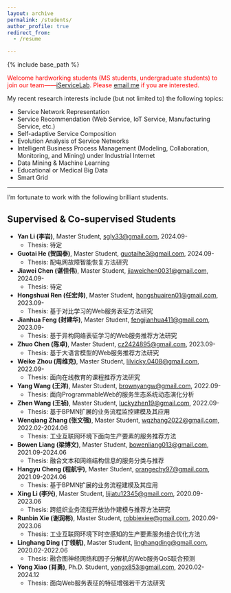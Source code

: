 ```yaml
---
layout: archive
permalink: /students/
author_profile: true
redirect_from:
  - /resume

---
```


{% include base_path %}

<font color='red'>Welcome hardworking students (MS students, undergraduate students) to join our team——<a href="https://intelligentservicelab.github.io">iServiceLab</a>. Please <a href="mailto:guoshengkang@gmail.com">email me</a> if you are interested.</font>

My recent research interests include (but not limited to)  the following topics:  
- Service Network Representation
- Service Recommendation (Web Service, IoT Service, Manufacturing Service, etc.)
- Self-adaptive Service Composition
- Evolution Analysis of Service Networks
- Intelligent Business Process Management (Modeling, Collaboration, Monitoring, and Mining) under Industrial Internet
- Data Mining & Machine Learning
- Educational or Medical Big Data
- Smart Grid

------

I’m fortunate to work with the following brilliant students.  

Supervised & Co-supervised Students
------
- **Yan Li (李岩)**, Master Student, <font color='blue'>sgly33@gmail.com</font>, 2024.09-
  - Thesis: 待定
- **Guotai He (贺国泰)**, Master Student, <font color='blue'>guotaihe3@gmail.com</font>, 2024.09-
  - Thesis: 配电网故障智能恢复方法研究
- **Jiawei Chen (谌佳伟)**, Master Student, <font color='blue'>jiaweichen0031@gmail.com</font>, 2024.09-
  - Thesis: 待定
- **Hongshuai Ren (任宏帅)**, Master Student, <font color='blue'>hongshuairen01@gmail.com</font>, 2023.09-
  - Thesis: 基于对比学习的Web服务表征方法研究
- **Jianhua Feng (封建华)**, Master Student, <font color='blue'>fengjianhua411@gmail.com</font>, 2023.09-
  - Thesis: 基于异构网络表征学习的Web服务推荐方法研究
- **Zhuo Chen (陈卓)**, Master Student, <font color='blue'>cz2424895@gmail.com</font>, 2023.09-
  - Thesis: 基于大语言模型的Web服务推荐方法研究
- **Weike Zhou (周维克)**, Master Student, <font color='blue'>lilvicky.0408@gmail.com</font>, 2022.09-
  - Thesis: 面向在线教育的课程推荐方法研究
- **Yang Wang (王洋)**, Master Student, <font color='blue'>brownyangw@gmail.com</font>, 2022.09-
  - Thesis: 面向ProgrammableWeb的服务生态系统动态演化分析
- **Zhen Wang (王祯)**, Master Student, <font color='blue'>luckyzhen19@gmail.com</font>, 2022.09-
  - Thesis: 基于BPMN扩展的业务流程监控建模及其应用
- **Wenqiang Zhang (张文强)**, Master Student, <font color='blue'>wqzhang2022@gmail.com</font>, 2022.02-2024.06
  - Thesis: 工业互联网环境下面向生产要素的服务推荐方法
- **Bowen Liang (梁博文)**, Master Student, <font color='blue'>bowenliang013@gmail.com</font>, 2021.09-2024.06
  - Thesis: 融合文本和网络结构信息的服务分类与推荐
- **Hangyu Cheng (程航宇)**, Master Student, <font color='blue'>orangechy97@gmail.com</font>, 2021.09-2024.06
  - Thesis: 基于BPMN扩展的业务流程建模及其应用
- **Xing Li (李兴)**, Master Student, <font color='blue'>lijiatu12345@gmail.com</font>, 2020.09-2023.06
  - Thesis: 跨组织业务流程开放协作建模与推荐方法研究
- **Runbin Xie (谢润彬)**, Master Student, <font color='blue'>robbiexiee@gmail.com</font>, 2020.09-2023.06
  - Thesis: 工业互联网环境下时空感知的生产要素服务组合优化方法
- **Linghang Ding (丁领航)**, Master Student, <font color='blue'>linghangding@gmail.com</font>, 2020.02-2022.06
  - Thesis: 融合图神经网络和因子分解机的Web服务QoS联合预测
- **Yong Xiao (肖勇)**, Ph.D. Student, <font color='blue'>yongx853@gmail.com</font>, 2020.02-2024.12
  - Thesis: 面向Web服务表征的特征增强若干方法研究
